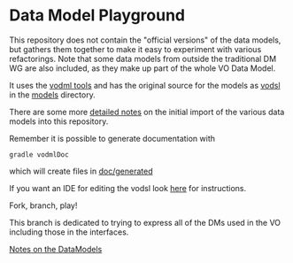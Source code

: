 Data Model Playground
=====================

This repository does not contain the "official versions" of the data models, 
but gathers them together to make it easy to experiment with various 
refactorings. Note that some data models from outside the traditional DM WG are also included, as they make up part of the whole VO Data Model. 

It uses the [vodml tools](https://github.com/ivoa/vo-dml/blob/master/tools/ReadMe.md) and has the original source for the models as [vodsl](https://www.ivoa.net/documents/Notes/VODSL/index.html) in the [models](./models) directory.

There are some more [detailed notes](DataModels.md) on the initial import of the various data models into this repository.

Remember it is possible to generate documentation with  

```shell
gradle vodmlDoc
```
which will create files in [doc/generated](doc/generated)

If you want an IDE for editing the vodsl look [here](https://github.com/ivoa/ProposalDM/wiki/Installing-the-Eclipse-VODSL-editor) for instructions.

Fork, branch, play!

This branch is dedicated to trying to express all of the DMs used in the VO
including those in the interfaces.

[Notes on the DataModels](DataModels.md)